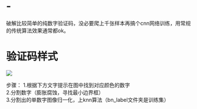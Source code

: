 # -
破解比较简单的纯数字验证码，没必要爬上千张样本再搞个cnn网络训练，用常规的传统算法效果通常都ok。
# 验证码样式
![](https://github.com/WMandy/Color_num_captcha/blob/master/000000.png)

步骤： 
1.根据下方文字提示在图中找到对应颜色的数字  
2.分割数字（膨胀腐蚀，寻找最小边界框）  
3.分割出的单数字图像归一化，上knn算法（bn_label文件夹是训练集）  
